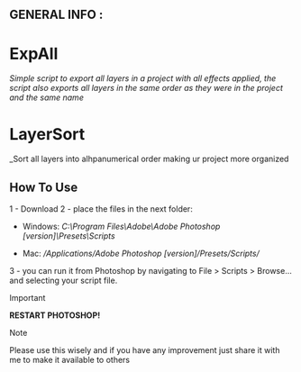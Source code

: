 

## GENERAL INFO :



# ExpAll

_Simple script to export all layers in a project with all effects applied, the script also exports all layers in the same order as they were in the project and the same name_


# LayerSort

_Sort all layers into alhpanumerical order making ur project more organized


## How To Use

1 - Download 
2 - place the files in the next folder:

 - Windows: _C:\Program Files\Adobe\Adobe Photoshop [version]\Presets\Scripts_

 - Mac: _/Applications/Adobe Photoshop [version]/Presets/Scripts/_

3 - you can run it from Photoshop by navigating to File > Scripts > Browse... and selecting your script file.

> [!IMPORTANT]
**RESTART PHOTOSHOP!**

> [!NOTE]
> Please use this wisely and if you have any improvement just share it with me to make it available to others
